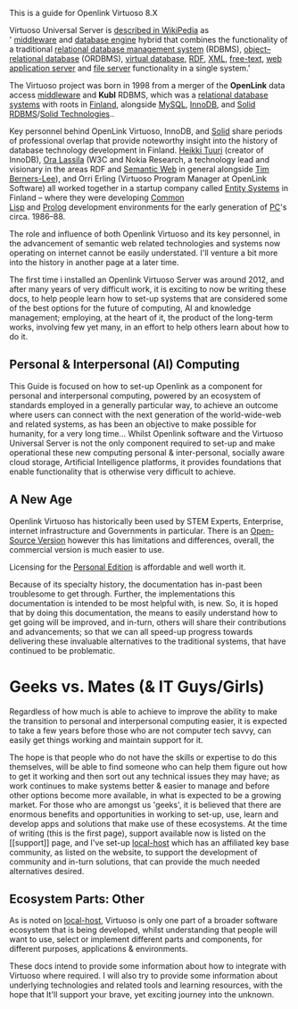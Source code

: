 This is a guide for Openlink Virtuoso 8.X

Virtuoso Universal Server is [described in WikiPedia](https://en.wikipedia.org/wiki/Virtuoso_Universal_Server)  as ' [middleware](https://en.wikipedia.org/wiki/Middleware "Middleware") and [database engine](https://en.wikipedia.org/wiki/Database_engine "Database engine") hybrid that combines the functionality of a traditional [relational database management system](https://en.wikipedia.org/wiki/Relational_database_management_system "Relational database management system") (RDBMS), [object–relational database](https://en.wikipedia.org/wiki/Object%E2%80%93relational_database "Object–relational database") (ORDBMS), [virtual database](https://en.wikipedia.org/wiki/Federated_database_system "Federated database system"), [RDF](https://en.wikipedia.org/wiki/Resource_Description_Framework "Resource Description Framework"), [XML](https://en.wikipedia.org/wiki/XML "XML"), [free-text](https://en.wikipedia.org/wiki/Free-text "Free-text"), [web application server](https://en.wikipedia.org/wiki/Application_server "Application server") and [file server](https://en.wikipedia.org/wiki/File_server "File server") functionality in a single system.' 

The Virtuoso project was born in 1998 from a merger of the **OpenLink** data access [middleware](https://en.wikipedia.org/wiki/Middleware "Middleware") and **Kubl** RDBMS, which was a [relational database systems](https://en.wikipedia.org/wiki/Relational_database_management_system "Relational database management system") with roots in [Finland](https://en.wikipedia.org/wiki/Finland "Finland"), alongside [MySQL](https://en.wikipedia.org/wiki/MySQL "MySQL"), [InnoDB](https://en.wikipedia.org/wiki/InnoDB "InnoDB"), and [Solid RDBMS](https://en.wikipedia.org/wiki/SolidDB "SolidDB")/[Solid Technologies](https://en.wikipedia.org/w/index.php?title=Solid_Technologies&action=edit&redlink=1 "Solid Technologies (page does not exist)")..

Key personnel behind OpenLink Virtuoso, InnoDB, and [Solid](https://en.wikipedia.org/w/index.php?title=Solid_Technologies&action=edit&redlink=1 "Solid Technologies (page does not exist)") share periods of professional overlap that provide noteworthy insight into the history of database technology development in Finland. [Heikki Tuuri](https://en.wikipedia.org/w/index.php?title=Heikki_Tuuri&action=edit&redlink=1 "Heikki Tuuri (page does not exist)") (creator of InnoDB), [Ora Lassila](https://en.wikipedia.org/wiki/Ora_Lassila "Ora Lassila") (W3C and Nokia Research, a technology lead and visionary in the areas RDF and [Semantic Web](https://en.wikipedia.org/wiki/Semantic_Web "Semantic Web") in general alongside [Tim Berners-Lee](https://en.wikipedia.org/wiki/Tim_Berners-Lee "Tim Berners-Lee")), and Orri Erling (Virtuoso Program Manager at OpenLink Software) all worked together in a startup company called [Entity Systems](https://en.wikipedia.org/w/index.php?title=Entity_Systems&action=edit&redlink=1 "Entity Systems (page does not exist)") in Finland – where they were developing [Common Lisp](https://en.wikipedia.org/wiki/Common_Lisp "Common Lisp") and [Prolog](https://en.wikipedia.org/wiki/Prolog "Prolog") development environments for the early generation of [PC](https://en.wikipedia.org/wiki/Personal_computer "Personal computer")'s circa. 1986–88.  

The role and influence of both Openlink Virtuoso and its key personnel, in the advancement of semantic web related technologies and systems now operating on internet cannot be easily understated. I'll venture a bit more into the history in another page at a later time. 

The first time i installed an Openlink Virtuoso Server was around 2012, and after many years of very difficult work, it is exciting to now be writing these docs, to help people learn how to set-up systems that are considered some of the best options for the future of computing, AI and knowledge management; employing, at the heart of it, the product of the long-term works, involving few yet many, in an effort to help others learn about how to do it. 

## Personal & Interpersonal (AI) Computing

This Guide is focused on how to set-up Openlink as a component for personal and interpersonal computing, powered by an ecosystem of standards employed in a generally particular way, to achieve an outcome where users can connect with the next generation of the world-wide-web and related systems, as has been an objective to make possible for humanity, for a very long time...  Whilst Openlink software and the Virtuoso Universal Server is not the only component  required to set-up and make operational these new computing personal & inter-personal, socially aware cloud storage, Artificial Intelligence platforms, it provides foundations that enable functionality that is otherwise very difficult to achieve.
## A New Age
Openlink Virtuoso has historically been used by STEM Experts, Enterprise, internet infrastructure and Governments in particular.  There is an [Open-Source Version](https://github.com/openlink/virtuoso-opensource) however this has limitations and differences, overall, the commercial version is much easier to use.

Licensing for the [Personal Edition](https://shop.openlinksw.com/offers/order?uri=http%3A%2F%2Fdata.openlinksw.com%2Foplweb%2Foffer%2FOffer-2024-09-virtuoso-8-app-developer-development-WKS-ANY%23this&type=buy&mode=v) is affordable and well worth it.

Because of its specialty history, the documentation has in-past been troublesome to get through.  Further, the implementations this documentation is intended to be most helpful with, is new.  So, it is hoped that by doing this documentation, the means to easily understand how to get going will be improved, and in-turn, others will share their contributions and advancements; so that we can all speed-up progress towards delivering these invaluable alternatives to the traditional systems, that have continued to be problematic.
# Geeks vs. Mates (& IT Guys/Girls)

Regardless of how much is able to achieve to improve the ability to make the transition to personal and interpersonal computing easier, it is expected to take a few years before those who are not computer tech savvy, can easily get things working and maintain support for it.

The hope is that people who do not have the skills or expertise to do this themselves, will be able to find someone who can help them figure out how to get it working and then sort out any technical issues they may have; as work continues to make systems better & easier to manage and before other options become more available, in what is expected to be a growing market.  For those who are amongst us 'geeks', it is believed that there are enormous benefits and opportunities in working to set-up, use, learn and develop apps and solutions that make use of these ecosystems.   At the time of writing (this is the first page), support available now is listed on the [[support]] page, and I've set-up [local-host](https://local-host.co/) which has an affiliated key base community, as listed on the website, to support the development of community and in-turn solutions, that can provide the much needed alternatives desired.
## Ecosystem Parts: Other
As is noted on [local-host](https://local-host.co/), Virtuoso is only one part of a broader software ecosystem that is being developed, whilst understanding that people will want to use, select or implement different parts and components, for different purposes, applications & environments.

These docs intend to provide some information about how to integrate with Virtuoso where required.  I will also try to provide some information about underlying technologies and related tools and learning resources, with the hope that It'll support your brave, yet exciting journey into the unknown.
